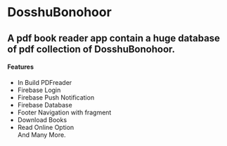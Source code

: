 # DosshuBonohoor
A pdf book reader app contain a huge database of pdf collection of DosshuBonohoor.
---
#### Features
* In Build PDFreader
* Firebase Login
* Firebase Push Notification
* Firebase Database
* Footer Navigation with fragment
* Download Books
* Read Online Option
<br>And Many More.
